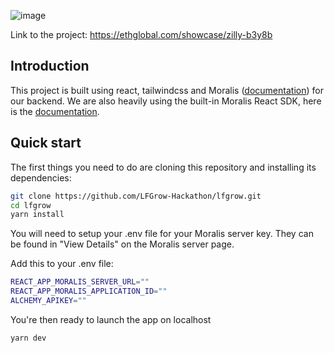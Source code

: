 

![image](https://github.com/LFGrow-Hackathon/lfgrow/assets/33808300/ac8578f6-1790-4b58-a0c6-5c9bfcde704f)

Link to the project: https://ethglobal.com/showcase/zilly-b3y8b


## Introduction

This project is built using react, tailwindcss and Moralis ([documentation](https://docs.moralis.io/introduction/readme)) for our backend. 
We are also heavily using the built-in Moralis React SDK, here is the [documentation](https://github.com/MoralisWeb3/react-moralis).

## Quick start

The first things you need to do are cloning this repository and installing its
dependencies:

```sh
git clone https://github.com/LFGrow-Hackathon/lfgrow.git
cd lfgrow
yarn install
```

You will need to setup your .env file for your Moralis server key. 
They can be found in "View Details" on the Moralis server page. 

Add this to your .env file:
```sh
REACT_APP_MORALIS_SERVER_URL=""
REACT_APP_MORALIS_APPLICATION_ID=""
ALCHEMY_APIKEY=""
```

You're then ready to launch the app on localhost

```sh
yarn dev
```
